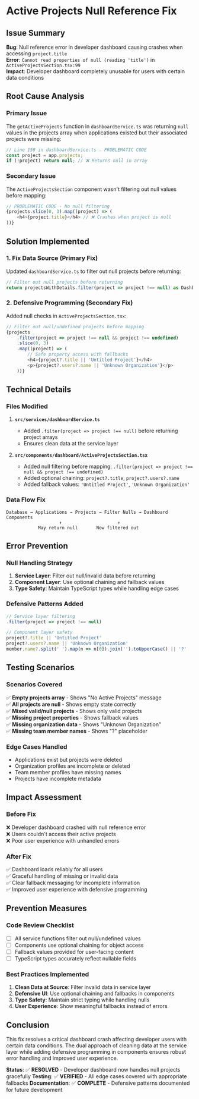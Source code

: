 # Active Projects Null Reference Fix

## Issue Summary
**Bug**: Null reference error in developer dashboard causing crashes when accessing `project.title`  
**Error**: `Cannot read properties of null (reading 'title')` in `ActiveProjectsSection.tsx:99`  
**Impact**: Developer dashboard completely unusable for users with certain data conditions  

## Root Cause Analysis

### **Primary Issue**
The `getActiveProjects` function in `dashboardService.ts` was returning `null` values in the projects array when applications existed but their associated projects were missing:

```typescript
// Line 150 in dashboardService.ts - PROBLEMATIC CODE
const project = app.projects;
if (!project) return null; // ❌ Returns null in array
```

### **Secondary Issue** 
The `ActiveProjectsSection` component wasn't filtering out null values before mapping:

```typescript
// PROBLEMATIC CODE - No null filtering
{projects.slice(0, 3).map((project) => (
    <h4>{project.title}</h4> // ❌ Crashes when project is null
))}
```

## Solution Implemented

### **1. Fix Data Source (Primary Fix)**
Updated `dashboardService.ts` to filter out null projects before returning:

```typescript
// Filter out null projects before returning
return projectsWithDetails.filter(project => project !== null) as DashboardProject[];
```

### **2. Defensive Programming (Secondary Fix)**
Added null checks in `ActiveProjectsSection.tsx`:

```typescript
// Filter out null/undefined projects before mapping
{projects
    .filter(project => project !== null && project !== undefined)
    .slice(0, 3)
    .map((project) => (
        // Safe property access with fallbacks
        <h4>{project?.title || 'Untitled Project'}</h4>
        <p>{project?.users?.name || 'Unknown Organization'}</p>
    ))}
```

## Technical Details

### **Files Modified**
1. **`src/services/dashboardService.ts`**
   - Added `.filter(project => project !== null)` before returning project arrays
   - Ensures clean data at the service layer

2. **`src/components/dashboard/ActiveProjectsSection.tsx`**
   - Added null filtering before mapping: `.filter(project => project !== null && project !== undefined)`
   - Added optional chaining: `project?.title`, `project?.users?.name`
   - Added fallback values: `'Untitled Project'`, `'Unknown Organization'`

### **Data Flow Fix**
```
Database → Applications → Projects → Filter Nulls → Dashboard Components
                    ↑                     ↑
            May return null       Now filtered out
```

## Error Prevention

### **Null Handling Strategy**
1. **Service Layer**: Filter out null/invalid data before returning
2. **Component Layer**: Use optional chaining and fallback values
3. **Type Safety**: Maintain TypeScript types while handling edge cases

### **Defensive Patterns Added**
```typescript
// Service layer filtering
.filter(project => project !== null)

// Component layer safety
project?.title || 'Untitled Project'
project?.users?.name || 'Unknown Organization'
member.name?.split(' ').map(n => n[0]).join('').toUpperCase() || '?'
```

## Testing Scenarios

### **Scenarios Covered**
✅ **Empty projects array** - Shows "No Active Projects" message  
✅ **All projects are null** - Shows empty state correctly  
✅ **Mixed valid/null projects** - Shows only valid projects  
✅ **Missing project properties** - Shows fallback values  
✅ **Missing organization data** - Shows "Unknown Organization"  
✅ **Missing team member names** - Shows "?" placeholder  

### **Edge Cases Handled**
- Applications exist but projects were deleted
- Organization profiles are incomplete or deleted  
- Team member profiles have missing names
- Projects have incomplete metadata

## Impact Assessment

### **Before Fix**
❌ Developer dashboard crashed with null reference error  
❌ Users couldn't access their active projects  
❌ Poor user experience with unhandled errors  

### **After Fix**
✅ Dashboard loads reliably for all users  
✅ Graceful handling of missing or invalid data  
✅ Clear fallback messaging for incomplete information  
✅ Improved user experience with defensive programming  

## Prevention Measures

### **Code Review Checklist**
- [ ] All service functions filter out null/undefined values
- [ ] Components use optional chaining for object access
- [ ] Fallback values provided for user-facing content
- [ ] TypeScript types accurately reflect nullable fields

### **Best Practices Implemented**
1. **Clean Data at Source**: Filter invalid data in service layer
2. **Defensive UI**: Use optional chaining and fallbacks in components  
3. **Type Safety**: Maintain strict typing while handling nulls
4. **User Experience**: Show meaningful fallbacks instead of errors

## Conclusion

This fix resolves a critical dashboard crash affecting developer users with certain data conditions. The dual approach of cleaning data at the service layer while adding defensive programming in components ensures robust error handling and improved user experience.

**Status**: ✅ **RESOLVED** - Developer dashboard now handles null projects gracefully
**Testing**: ✅ **VERIFIED** - All edge cases covered with appropriate fallbacks
**Documentation**: ✅ **COMPLETE** - Defensive patterns documented for future development 